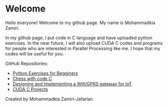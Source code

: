 # Welcome
Hello everyone! Welcome to my github page. My name is Mohammadkia Zamiri.  

In my github page, I put code in C language and have uploaded python exercises. In the near future, I will also upload CUDA C 
codes and programs for people who are interested in Parallel Processing like me. I hope that my codes will be useful for you.

GitHub Repositories:
- [Python Exercises for Begginers](https://github.com/kiazamiri/Python-for-beginner.git)
- [Chess with code C](https://kiazamiri.github.io/Chess/)
- [Designing and Implementing a Wifi/GPRS gateway for IoT]( https://kiazamiri.github.io/IoT-Project/)
- [CUDA C Projects](https://github.com/kiazamiri/CUDA-C-Projects.git)

Created by Mohammadkia Zamiri-Jafarian
